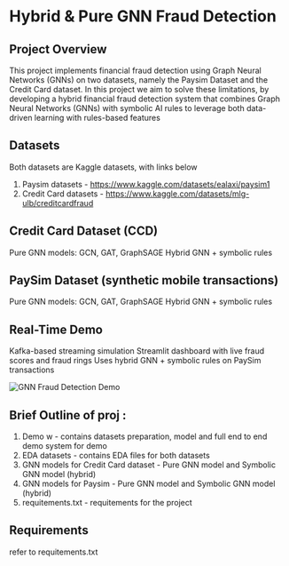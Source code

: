 # Hybrid & Pure GNN Fraud Detection

## Project Overview
This project implements financial fraud detection using Graph Neural Networks (GNNs) on two datasets, namely the Paysim Dataset and the Credit Card dataset. In this project we aim to solve these limitations, by developing a hybrid financial fraud detection system that combines Graph Neural Networks (GNNs) with symbolic AI rules to leverage both data-driven learning with  rules-based features

## Datasets

Both datasets are Kaggle datasets, with links below
1. Paysim datasets - https://www.kaggle.com/datasets/ealaxi/paysim1
2. Credit Card datasets - https://www.kaggle.com/datasets/mlg-ulb/creditcardfraud

## Credit Card Dataset (CCD)
Pure GNN models: GCN, GAT, GraphSAGE
Hybrid GNN + symbolic rules


## PaySim Dataset (synthetic mobile transactions)
Pure GNN models: GCN, GAT, GraphSAGE
Hybrid GNN + symbolic rules


## Real-Time Demo

Kafka-based streaming simulation
Streamlit dashboard with live fraud scores and fraud rings
Uses hybrid GNN + symbolic rules on PaySim transactions

![GNN Fraud Detection Demo](pi7_demo.gif)



## Brief Outline of proj :

1. Demo w - contains datasets preparation, model and full end to end demo system for demo
2. EDA datasets - contains EDA files for both datasets
3. GNN models for Credit Card dataset - Pure GNN model and Symbolic GNN model (hybrid)
4. GNN models for Paysim - Pure GNN model and Symbolic GNN model (hybrid)
5. requitements.txt - requitements for the project


## Requirements
refer to requitements.txt
